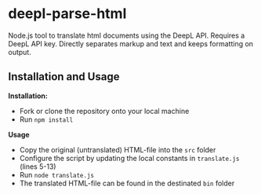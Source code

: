 # deepl-parse-html

Node.js tool to translate html documents using the DeepL API. Requires a DeepL API key. Directly separates markup and text and keeps formatting on output.

## Installation and Usage

**Installation:**

-   Fork or clone the repository onto your local machine
-   Run `npm install`

**Usage**

-   Copy the original (untranslated) HTML-file into the `src` folder
-   Configure the script by updating the local constants in `translate.js` (lines 5-13)
-   Run `node translate.js`
-   The translated HTML-file can be found in the destinated `bin` folder
